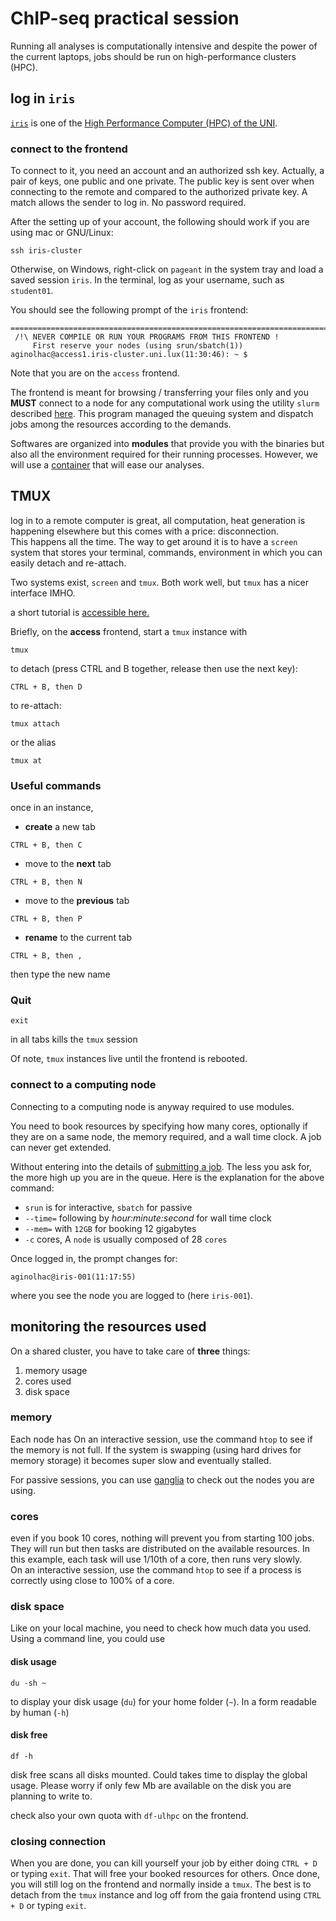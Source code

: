 # ChIP-seq practical session

Running all analyses is computationally intensive and despite the power of the current laptops, jobs should be run on high-performance clusters (HPC).

## log in `iris`

[`iris`](https://hpc.uni.lu/systems/iris/) is one of the [High Performance Computer (HPC) of the UNI](https://hpc.uni.lu).

### connect to the frontend

To connect to it, you need an account and an authorized ssh key. Actually, a pair of keys, one public and one private.
The public key is sent over when connecting to the remote and compared to the authorized private key.
A match allows the sender to log in. No password required.

After the setting up of your account, the following should work if you are using mac or GNU/Linux:

```
ssh iris-cluster
```

Otherwise, on Windows, right-click on `pageant` in the system tray and load a saved session `iris`. In the terminal, log as your username, such as `student01`.

You should see the following prompt of the `iris` frontend:

```console
==================================================================================
 /!\ NEVER COMPILE OR RUN YOUR PROGRAMS FROM THIS FRONTEND !
     First reserve your nodes (using srun/sbatch(1))
aginolhac@access1.iris-cluster.uni.lux(11:30:46): ~ $
```


Note that you are on the `access` frontend.

The frontend is meant for browsing / transferring your files only and you **MUST** connect to a node for any computational work 
using the utility `slurm` described [here](https://hpc.uni.lu/users/docs/slurm.html). This program managed the queuing system and dispatch jobs among the resources according to the demands.

Softwares are organized into **modules** that provide you with the binaries but also all the environment required for their running processes.
However, we will use a [container](https://www.docker.com/resources/what-container) that will ease our analyses.

## TMUX

log in to a remote computer is great, all computation, heat generation is happening elsewhere but this comes with a price: disconnection.  
This happens all the time. The way to get around it is to have a `screen` system that stores your terminal, commands, environment in which 
you can easily detach and re-attach.

Two systems exist, `screen` and `tmux`. Both work well, but `tmux` has a nicer interface IMHO.

a short tutorial is [accessible here.](https://www.sitepoint.com/tmux-a-simple-start/)

Briefly, on the **access** frontend, start a `tmux` instance with

```
tmux
```

to detach (press CTRL and B together, release then use the next key):

```
CTRL + B, then D
```

to re-attach:

```
tmux attach
```

or the alias

```
tmux at
```


### Useful commands

once in an instance,

- **create** a new tab

```
CTRL + B, then C
```

- move to the **next** tab

```
CTRL + B, then N
```

- move to the **previous** tab

```
CTRL + B, then P
```

- **rename** to the current tab

```
CTRL + B, then ,
```

then type the new name

### Quit

```
exit
```

in all tabs kills the `tmux` session


Of note, `tmux` instances live until the frontend is rebooted.

### connect to a computing node

Connecting to a computing node is anyway required to use modules.

You need to book resources by specifying how many cores, optionally if they are on a same node, the memory required, and a wall time clock. A job can never get extended.

Without entering into the details of [submitting a job](https://hpc.uni.lu/users/docs/slurm.html#basic-usage-commands). The less you ask for, the more high up you are in the queue. Here is the explanation for the above command:

- `srun` is for interactive, `sbatch` for passive
- `--time=` following by _hour:minute:second_ for wall time clock
- `--mem=` with `12GB` for booking 12 gigabytes
- `-c` cores, A `node` is usually composed of 28 `cores`

Once logged in, the prompt changes for:

```
aginolhac@iris-001(11:17:55)
```

where you see the node you are logged to (here `iris-001`).

## monitoring the resources used

On a shared cluster, you have to take care of **three** things:

1. memory usage
2. cores used
3. disk space

### memory

Each node has
On an interactive session, use the command `htop` to see if the memory is not full. If the system is swapping (using hard drives for memory storage)
it becomes super slow and eventually stalled.

For passive sessions, you can use [ganglia](https://hpc.uni.lu/iris/ganglia/) to check out the nodes you are using.

### cores

even if you book 10 cores, nothing will prevent you from starting 100 jobs. They will run but then tasks are distributed on the available resources.
In this example, each task will use 1/10th of a core, then runs very slowly.  
On an interactive session, use the command `htop` to see if a process is correctly using close to 100% of a core.

### disk space

Like on your local machine, you need to check how much data you used.
Using a command line, you could use

#### disk usage

```
du -sh ~
```

to display your disk usage (`du`) for your home folder (`~`). In a form readable by human (`-h`)

#### disk free

```
df -h
```

disk free scans all disks mounted. Could takes time to display the global usage. 
Please worry if only few Mb are available on the disk you are planning to write to.

check also your own quota with `df-ulhpc` on the frontend.

### closing connection

When you are done, you can kill yourself your job by either doing `CTRL + D` or typing `exit`.
That will free your booked resources for others. Once done, you will still log on the frontend and normally inside a `tmux`.
The best is to detach from the `tmux` instance and log off from the gaia frontend using  `CTRL + D` or typing `exit`.
